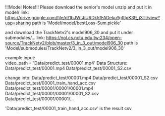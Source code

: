 !!!Model Notes!!!
Please download the senior's model unzip and put it in model/
link: https://drive.google.com/file/d/1bJWtJiURDk5fFAOekuYgftlpK39_j3TI/view?usp=sharing
path is 'Model/model/bestLoss-Sum.pickle'

and download the TrackNetv2's model906_30 and put it under submodules/...
link: https://nol.cs.nctu.edu.tw:234/open-source/TrackNetv2/blob/master/3_in_3_out/model906_30
path is 'Model/submodules/TrackNetv2/3_in_3_out/model906_30'

example input:  
    video_path = 'Data/predict_test/00001.mp4'
Data Structure:
    Data/predict_test/00001.mp4
    Data/predict_test/00001_S2.csv

change into:
    Data/predict_test/00001.mp4
    Data/predict_test/00001_S2.csv
    Data/predict_test/00001_train_hand_acc.csv
    Data/predict_test/00001/00001/00001.mp4
    Data/predict_test/00001/00001/00001_S2.csv
    Data/predict_test/00001/00001/...

'Data/predict_test/00001_train_hand_acc.csv' is the result csv